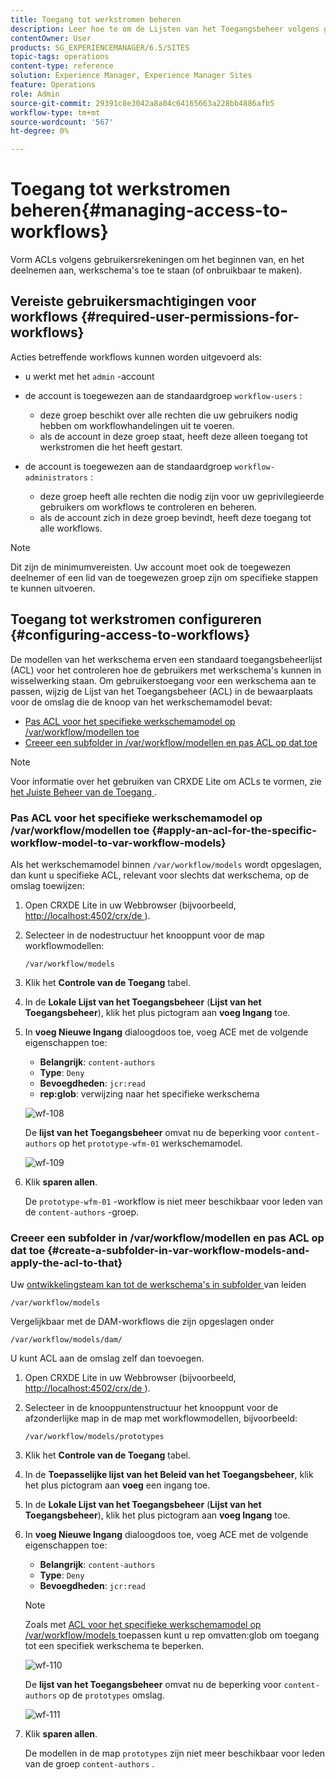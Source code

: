 ```yaml
---
title: Toegang tot werkstromen beheren
description: Leer hoe te om de Lijsten van het Toegangsbeheer volgens gebruikersrekeningen te vormen om het beginnen van, en het deelnemen aan, werkschema's toe te staan (of onbruikbaar te maken).
contentOwner: User
products: SG_EXPERIENCEMANAGER/6.5/SITES
topic-tags: operations
content-type: reference
solution: Experience Manager, Experience Manager Sites
feature: Operations
role: Admin
source-git-commit: 29391c8e3042a8a04c64165663a228bb4886afb5
workflow-type: tm+mt
source-wordcount: '567'
ht-degree: 0%

---
```


# Toegang tot werkstromen beheren{#managing-access-to-workflows}

Vorm ACLs volgens gebruikersrekeningen om het beginnen van, en het deelnemen aan, werkschema&#39;s toe te staan (of onbruikbaar te maken).

## Vereiste gebruikersmachtigingen voor workflows {#required-user-permissions-for-workflows}

Acties betreffende workflows kunnen worden uitgevoerd als:

* u werkt met het `admin` -account
* de account is toegewezen aan de standaardgroep `workflow-users` :

   * deze groep beschikt over alle rechten die uw gebruikers nodig hebben om workflowhandelingen uit te voeren.
   * als de account in deze groep staat, heeft deze alleen toegang tot werkstromen die het heeft gestart.

* de account is toegewezen aan de standaardgroep `workflow-administrators` :

   * deze groep heeft alle rechten die nodig zijn voor uw geprivilegieerde gebruikers om workflows te controleren en beheren.
   * als de account zich in deze groep bevindt, heeft deze toegang tot alle workflows.

>[!NOTE]
>
>Dit zijn de minimumvereisten. Uw account moet ook de toegewezen deelnemer of een lid van de toegewezen groep zijn om specifieke stappen te kunnen uitvoeren.

## Toegang tot werkstromen configureren {#configuring-access-to-workflows}

De modellen van het werkschema erven een standaard toegangsbeheerlijst (ACL) voor het controleren hoe de gebruikers met werkschema&#39;s kunnen in wisselwerking staan. Om gebruikerstoegang voor een werkschema aan te passen, wijzig de Lijst van het Toegangsbeheer (ACL) in de bewaarplaats voor de omslag die de knoop van het werkschemamodel bevat:

* [Pas ACL voor het specifieke werkschemamodel op /var/workflow/modellen toe](/help/sites-administering/workflows-managing.md#apply-an-acl-for-the-specific-workflow-model-to-var-workflow-models)
* [Creeer een subfolder in /var/workflow/modellen en pas ACL op dat toe](/help/sites-administering/workflows-managing.md#create-a-subfolder-in-var-workflow-models-and-apply-the-acl-to-that)

>[!NOTE]
>
>Voor informatie over het gebruiken van CRXDE Lite om ACLs te vormen, zie [ het Juiste Beheer van de Toegang ](/help/sites-administering/user-group-ac-admin.md#access-right-management).

### Pas ACL voor het specifieke werkschemamodel op /var/workflow/modellen toe {#apply-an-acl-for-the-specific-workflow-model-to-var-workflow-models}

Als het werkschemamodel binnen `/var/workflow/models` wordt opgeslagen, dan kunt u specifieke ACL, relevant voor slechts dat werkschema, op de omslag toewijzen:

1. Open CRXDE Lite in uw Webbrowser (bijvoorbeeld, [ http://localhost:4502/crx/de ](http://localhost:4502/crx/de)).
1. Selecteer in de nodestructuur het knooppunt voor de map workflowmodellen:

   `/var/workflow/models`

1. Klik het **Controle van de Toegang** tabel.
1. In de **Lokale Lijst van het Toegangsbeheer** (**Lijst van het Toegangsbeheer**), klik het plus pictogram aan **voeg Ingang** toe.
1. In **voeg Nieuwe Ingang** dialoogdoos toe, voeg ACE met de volgende eigenschappen toe:

   * **Belangrijk**: `content-authors`
   * **Type**: `Deny`
   * **Bevoegdheden**: `jcr:read`
   * **rep:glob**: verwijzing naar het specifieke werkschema

   ![ wf-108 ](assets/wf-108.png)

   De **lijst van het Toegangsbeheer** omvat nu de beperking voor `content-authors` op het `prototype-wfm-01` werkschemamodel.

   ![ wf-109 ](assets/wf-109.png)

1. Klik **sparen allen**.

   De `prototype-wfm-01` -workflow is niet meer beschikbaar voor leden van de `content-authors` -groep.

### Creeer een subfolder in /var/workflow/modellen en pas ACL op dat toe {#create-a-subfolder-in-var-workflow-models-and-apply-the-acl-to-that}

Uw [ ontwikkelingsteam kan tot de werkschema&#39;s in subfolder ](/help/sites-developing/workflows-models.md#creating-a-new-workflow) van leiden

`/var/workflow/models`

Vergelijkbaar met de DAM-workflows die zijn opgeslagen onder

`/var/workflow/models/dam/`

U kunt ACL aan de omslag zelf dan toevoegen.

1. Open CRXDE Lite in uw Webbrowser (bijvoorbeeld, [ http://localhost:4502/crx/de ](http://localhost:4502/crx/de)).
1. Selecteer in de knooppuntenstructuur het knooppunt voor de afzonderlijke map in de map met workflowmodellen, bijvoorbeeld:

   `/var/workflow/models/prototypes`

1. Klik het **Controle van de Toegang** tabel.
1. In de **Toepasselijke lijst van het Beleid van het Toegangsbeheer**, klik het plus pictogram aan **voeg** een ingang toe.
1. In de **Lokale Lijst van het Toegangsbeheer** (**Lijst van het Toegangsbeheer**), klik het plus pictogram aan **voeg Ingang** toe.
1. In **voeg Nieuwe Ingang** dialoogdoos toe, voeg ACE met de volgende eigenschappen toe:

   * **Belangrijk**: `content-authors`
   * **Type**: `Deny`
   * **Bevoegdheden**: `jcr:read`

   >[!NOTE]
   >
   >Zoals met [ ACL voor het specifieke werkschemamodel op /var/workflow/models ](/help/sites-administering/workflows-managing.md#apply-an-acl-for-the-specific-workflow-model-to-var-workflow-models) toepassen kunt u rep omvatten:glob om toegang tot een specifiek werkschema te beperken.

   ![ wf-110 ](assets/wf-110.png)

   De **lijst van het Toegangsbeheer** omvat nu de beperking voor `content-authors` op de `prototypes` omslag.

   ![ wf-111 ](assets/wf-111.png)

1. Klik **sparen allen**.

   De modellen in de map `prototypes` zijn niet meer beschikbaar voor leden van de groep `content-authors` .
